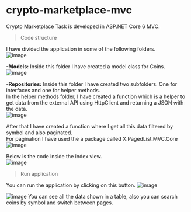 # crypto-marketplace-mvc

Crypto Marketplace Task is developed in ASP.NET Core 6 MVC.

> Code structure

I have divided the application in some of the following folders.\
![image](https://user-images.githubusercontent.com/68497389/204107580-b28f9d4c-7992-4fc4-9c86-2fd6aafd6494.png)

**-Models:** Inside this folder I have created a model class for Coins.\
![image](https://user-images.githubusercontent.com/68497389/204107660-d6a5cc24-e837-42d9-a307-1ec6a46ababa.png)

**-Repositories:** Inside this folder I have created two subfolders. One for interfaces and one for helper methods.\
 In the helper methods folder, I have created a function which is a helper to get data from the external API using HttpClient and returning a JSON with the data.\
 ![image](https://user-images.githubusercontent.com/68497389/204107614-49d6310e-2a29-4c52-a2f7-1caee11dc077.png)
 
 After that I have created a function where I get all this data filtered by symbol and also paginated.\
 For pagination I have used the a package called X.PagedList.MVC.Core
 ![image](https://user-images.githubusercontent.com/68497389/204107638-d3920636-f73b-4e63-b630-d7eabcc7a4ca.png)


Below is the code inside the index view.\
![image](https://user-images.githubusercontent.com/68497389/204107783-766ce5ce-052b-4983-9257-54597e235deb.png)




> Run application

You can run the application by clicking on this button. ![image](https://user-images.githubusercontent.com/68497389/204107262-141bceff-d44a-4308-a14b-a67e862bef96.png)


![image](https://user-images.githubusercontent.com/68497389/204107469-3f4ac728-be98-4536-85bb-d1f61a255eb9.png)
You can see all the data shown in a table, also you can search coins by symbol and switch between pages.

